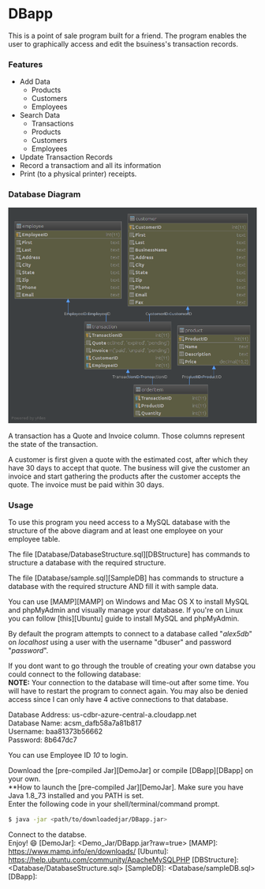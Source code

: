 # DBapp

This is a point of sale program built for a friend. The program enables the user to graphically access and edit the bsuiness's transaction records.
### Features
  - Add Data
    - Products
    - Customers
    - Employees
  - Search Data
    - Transactions
    - Products
    - Customers
    - Employees
  - Update Transaction Records
  - Record a transactiom and all its information
  - Print (to a physical printer) receipts.
  
### Database Diagram
![Database diagram](Database/diagram.png)

A transaction has a Quote and Invoice column. Those columns represent the state of the transaction.

A customer is first given a quote with the estimated cost, after which they have 30 days to accept that quote.
The business will give the customer an invoice and start gathering the products after the customer accepts the quote. The invoice must be paid within 30 days.

### Usage
To use this program you need access to a MySQL database with the structure of the above diagram and at least one employee on your employee table.

The file [Database/DatabaseStructure.sql][DBStructure] has commands to structure a database with the required structure. 

The file [Database/sample.sql][SampleDB] has commands to structure a database with the required structure AND fill it with sample data. 

You can use [MAMP][MAMP] on Windows and Mac OS X to install MySQL and phpMyAdmin and visually manage your database.
If you're on Linux you can follow [this][Ubuntu] guide to install MySQL and phpMyAdmin.

By default the program attempts to connect to a database called "*alex5db*" on *localhost* using a user with the username "dbuser" and password "*password*".

If you dont want to go through the trouble of creating your own databse you could connect to the following database:  
**NOTE:** Your connection to the database will time-out after some time. You will have to restart the program to connect again. You may also be denied access since I can only have 4 active connections to that database.  

Database Address: us-cdbr-azure-central-a.cloudapp.net  
Database Name: acsm_dafb58a7a81b817  
Username: baa81373b56662  
Password: 8b647dc7  

You can use Employee ID *10* to login.
    

Download the [pre-compiled Jar][DemoJar] or compile [DBapp][DBapp] on your own.  
**How to launch the [pre-compiled Jar][DemoJar].
Make sure you have Java 1.8_73 installed and you PATH is set.  
Enter the following code in your shell/terminal/command prompt.  
```sh
$ java -jar <path/to/downloadedjar/DBapp.jar>
```  
Connect to the databse.  
Enjoy! :smile:
   [DemoJar]: <Demo_Jar/DBapp.jar?raw=true>
   [MAMP]: <https://www.mamp.info/en/downloads/>
   [Ubuntu]: <https://help.ubuntu.com/community/ApacheMySQLPHP>
   [DBStructure]: <Database/DatabaseStructure.sql>
   [SampleDB]: <Database/sampleDB.sql>
   [DBapp]: <DBapp/>
